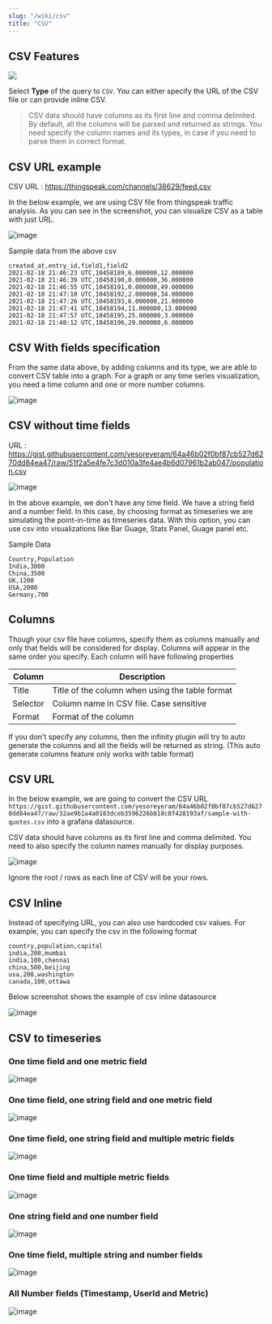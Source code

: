 ```yaml
---
slug: "/wiki/csv"
title: "CSV"
---
```


## CSV Features

![](https://user-images.githubusercontent.com/153843/92571108-9e0ff800-f27a-11ea-9fe9-9f9dcbd7125a.png#center)

Select **Type** of the query to `CSV`. You can either specify the URL of the CSV file or can provide inline CSV. 

> CSV data should have columns as its first line and comma delimited. By default, all the columns will be parsed and returned as strings. You need specify the column names and its types, in case if you need to parse them in correct format. 

## CSV URL example

CSV URL : https://thingspeak.com/channels/38629/feed.csv

In the below example, we are using CSV file from thingspeak traffic analysis. As you can see in the screenshot, you can visualize CSV as a table with just URL. 

![image](https://user-images.githubusercontent.com/153843/108428461-8465da00-7236-11eb-8769-b1c145cbe203.png#center)

Sample data from the above csv

```csv
created_at,entry_id,field1,field2
2021-02-18 21:46:23 UTC,10458189,6.000000,12.000000
2021-02-18 21:46:39 UTC,10458190,0.000000,36.000000
2021-02-18 21:46:55 UTC,10458191,0.000000,49.000000
2021-02-18 21:47:10 UTC,10458192,2.000000,34.000000
2021-02-18 21:47:26 UTC,10458193,6.000000,21.000000
2021-02-18 21:47:41 UTC,10458194,11.000000,13.000000
2021-02-18 21:47:57 UTC,10458195,25.000000,3.000000
2021-02-18 21:48:12 UTC,10458196,29.000000,6.000000

```

## CSV With fields specification

From the same data above, by adding columns and its type, we are able to convert CSV table into a graph. For a graph or any time series visualization, you need a time column and one or more number columns.

![image](https://user-images.githubusercontent.com/153843/108428886-2ab1df80-7237-11eb-8024-8aaab48a6c78.png#center)


## CSV without time fields

URL : https://gist.githubusercontent.com/yesoreyeram/64a46b02f0bf87cb527d6270dd84ea47/raw/51f2a5e4fe7c3d010a3fe4ae4b6d07961b2ab047/population.csv

![image](https://user-images.githubusercontent.com/153843/108429819-639e8400-7238-11eb-8757-785e29a2394e.png#center)

In the above example, we don't have any time field. We have a string field and a number field. In this case, by choosing format as timeseries we are simulating the point-in-time as timeseries data. With this option, you can use csv into visualizations like Bar Guage, Stats Panel, Guage panel etc.

Sample Data

```csv
Country,Population
India,3000
China,3500
UK,1200
USA,2000
Germany,700
```

## Columns

Though your csv file have columns, specify them as columns manually and only that fields will be considered for display. Columns will appear in the same order you specify. Each column will have following properties

| Column | Description |
|--------|-------------|
| Title  | Title of the column when using the table format |
| Selector | Column name in CSV file. Case sensitive |
| Format | Format of the column |

If you don't specify any columns, then the infinity plugin will try to auto generate the columns and all the fields will be returned as string. (This auto generate columns feature only works with table format)

## CSV URL

In the below example, we are going to convert the CSV URL `https://gist.githubusercontent.com/yesoreyeram/64a46b02f0bf87cb527d6270dd84ea47/raw/32ae9b1a4a0183dceb3596226b818c8f428193af/sample-with-quotes.csv` into a grafana datasource.

CSV data should have columns as its first line and comma delimited. You need to also specify the column names manually for display purposes. 

![image](https://user-images.githubusercontent.com/153843/92382040-d8a35480-f103-11ea-8ff8-48c7ca211062.png#center)

Ignore the root / rows as each line of CSV will be your rows. 

## CSV Inline

Instead of specifying URL, you can also use hardcoded csv values. For example, you can specify the csv in the following format

```csv
country,population,capital
india,200,mumbai
india,100,chennai
china,500,beijing
usa,200,washington
canada,100,ottawa
```

Below screenshot shows the example of csv inline datasource

![image](https://user-images.githubusercontent.com/153843/92571108-9e0ff800-f27a-11ea-9fe9-9f9dcbd7125a.png#center)

## CSV to timeseries

### One time field and one metric field

![image](https://user-images.githubusercontent.com/153843/92711761-b81c0a00-f350-11ea-9e57-30982f9322fe.png#center)

### One time field, one string field and one metric field

![image](https://user-images.githubusercontent.com/153843/92711827-c66a2600-f350-11ea-9941-4d8d03a5dc6c.png#center)

### One time field, one string field and multiple metric fields

![image](https://user-images.githubusercontent.com/153843/92711908-d84bc900-f350-11ea-94b8-7a02f98ff3ab.png#center)

### One time field and multiple metric fields

![image](https://user-images.githubusercontent.com/153843/92711942-e568b800-f350-11ea-8191-4e8f493f1ec1.png#center)

### One string field and one number field

![image](https://user-images.githubusercontent.com/153843/92711986-f3b6d400-f350-11ea-97f8-fae28f44e8ec.png#center)

### One time field, multiple string and number fields

![image](https://user-images.githubusercontent.com/153843/92713171-8dcb4c00-f352-11ea-9050-6757fbbe3158.png#center)

### All Number fields (Timestamp, UserId and Metric)

![image](https://user-images.githubusercontent.com/153843/92991051-bda45c00-f4d8-11ea-84dd-4ee1606e8125.png#center)

